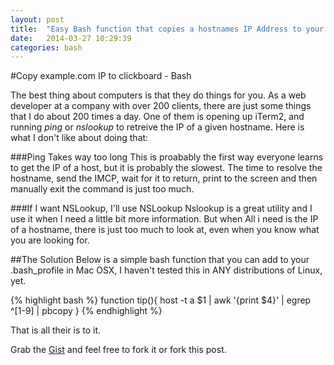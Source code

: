 ```yaml
---
layout: post
title:  "Easy Bash function that copies a hostnames IP Address to your clipboard."
date:   2014-03-27 10:29:39
categories: bash
---
```


#Copy example.com IP to clickboard - Bash

The best thing about computers is that they do things for you. As a web developer at a company with over 200 clients, there are just some things that I do about 200 times a day. One of them is opening up iTerm2, and running *ping* or *nslookup* to retreive the IP of a given hostname. Here is what I don't like about doing that:

###Ping Takes way too long
This is proabably the first way everyone learns to get the IP of a host, but it is probably the slowest. The time to resolve the hostname, send the IMCP, wait for it to return, print to the screen and then manually exit the command is just too much.

###If I want NSLookup, I'll use NSLookup
Nslookup is a great utility and I use it when I need  a little bit more information. But when All i need is the IP of a hostname, there is just too much to look at, even when you know what you are looking for.

##The Solution
Below is a simple bash function that you can add to your .bash_profile in Mac OSX, I haven't tested this in ANY distributions of Linux, yet.

{% highlight bash %}
function tip(){
    host -t a $1 | awk '{print $4}' | egrep ^[1-9] | pbcopy
}
{% endhighlight %}

That is all their is to it.

Grab the [Gist][theGist] and feel free to fork it or fork this post.

[theGist]:    https://gist.github.com/connormckelvey/9791993

